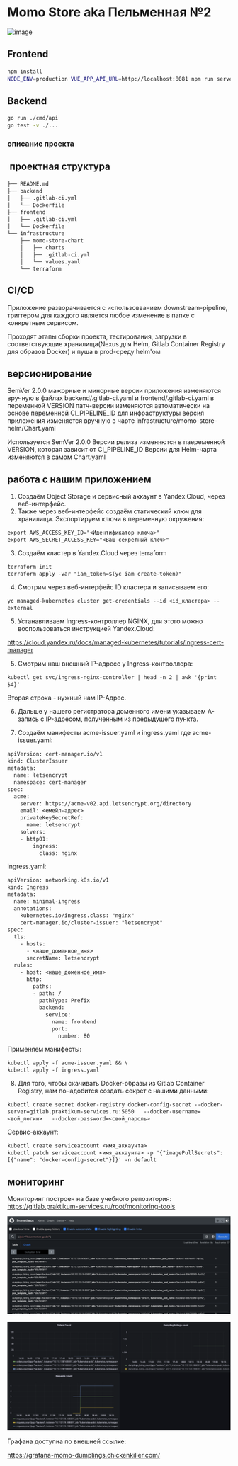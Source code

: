 # Momo Store aka Пельменная №2

<img width="900" alt="image" src="https://user-images.githubusercontent.com/9394918/167876466-2c530828-d658-4efe-9064-825626cc6db5.png">

## Frontend

```bash
npm install
NODE_ENV=production VUE_APP_API_URL=http://localhost:8081 npm run serve
```

## Backend

```bash
go run ./cmd/api
go test -v ./... 
```
### описание проекта

##  проектная структура
```
├── README.md
├── backend
│   ├── .gitlab-ci.yml
│   └── Dockerfile
├── frontend
│   ├── .gitlab-ci.yml
│   └── Dockerfile
└── infrastructure
    ├── momo-store-chart
    │   ├── charts
    │   ├── .gitlab-ci.yml
    │   └── values.yaml
    └── terraform
```
## CI/CD

Приложение разворачивается с использовванием downstream-pipeline, триггером для каждого является любое изменение в папке с конкретным сервисом.

Проходят этапы сборки проекта, тестирования, загрузки в соответствующие хранилища(Nexus для Helm, Gitlab Container Registry для образов Docker) и пуша в prod-среду helm'ом

## версионирование

SemVer 2.0.0
мажорные и минорные версии приложения изменяются вручную в файлах backend/.gitlab-ci.yaml и frontend/.gitlab-ci.yaml в переменной VERSION
патч-версии изменяются автоматически на основе переменной CI_PIPELINE_ID
для инфраструктуры версия приложения изменяется вручную в чарте infrastructure/momo-store-helm/Chart.yaml

Используется SemVer 2.0.0
Версии релиза изменяются в паеременной VERSION, которая зависит от CI_PIPELINE_ID
Версии для Helm-чарта изменяются в самом Chart.yaml

## работа с нашим приложением

1. Создаём Object Storage и сервисный аккаунт в Yandex.Cloud, через веб-интерфейс.
2. Также через веб-интерфейс создаём статический ключ для хранилища. Экспортируем ключи в переменную окружения:
```
export AWS_ACCESS_KEY_ID="<Идентификатор ключа>"
export AWS_SECRET_ACCESS_KEY="<Ваш секретный ключ>"
```
3. Создаём кластер в Yandex.Cloud через terraform
```cd terraform
terraform init 
terraform apply -var "iam_token=$(yc iam create-token)"
```
4. Смотрим через веб-интерфейс ID кластера и записываем его:
```
yc managed-kubernetes cluster get-credentials --id <id_кластера> --external
```
5. Устанавливаем Ingress-контроллер NGINX, для этого можно воспользоваться инструкцией Yandex.Cloud:

https://cloud.yandex.ru/docs/managed-kubernetes/tutorials/ingress-cert-manager

5. Смотрим наш внешний IP-адресс у Ingress-контроллера:
```
kubectl get svc/ingress-nginx-controller | head -n 2 | awk '{print $4}'
```
Вторая строка - нужный нам IP-Адрес.

6. Дальше у нашего регистратора доменного имени указываем A-запись с IP-адресом, полученным из предыдущего пункта.

7. Создаём манифесты acme-issuer.yaml и ingress.yaml
где acme-issuer.yaml:
```
apiVersion: cert-manager.io/v1
kind: ClusterIssuer
metadata:
  name: letsencrypt
  namespace: cert-manager
spec:
  acme:
    server: https://acme-v02.api.letsencrypt.org/directory
    email: <емейл-адрес>
    privateKeySecretRef:
      name: letsencrypt
    solvers:
    - http01:
        ingress:
          class: nginx
```
ingress.yaml:
```
apiVersion: networking.k8s.io/v1
kind: Ingress
metadata:
  name: minimal-ingress
  annotations:
    kubernetes.io/ingress.class: "nginx"
    cert-manager.io/cluster-issuer: "letsencrypt"
spec:
  tls:
    - hosts:
      - <наше_доменное_имя>
      secretName: letsencrypt
  rules:
    - host: <наше_доменное_имя>
      http:
        paths:
        - path: /
          pathType: Prefix
          backend:
            service:
              name: frontend
              port:
                number: 80
```
Применяем манифесты:
```
kubectl apply -f acme-issuer.yaml && \
kubectl apply -f ingress.yaml
```

8. Для того, чтобы скачивать Docker-образы из Gitlab Container Registry, нам понадобится создать секрет с нашими данными:
```
kubectl create secret docker-registry docker-config-secret --docker-server=gitlab.praktikum-services.ru:5050   --docker-username=<вой_логин>   --docker-password=<свой_пароль>
```
Cервис-аккаунт:
```
kubectl create serviceaccount <имя_аккаунта>
kubectl patch serviceaccount <имя_аккаунта> -p '{"imagePullSecrets": [{"name": "docker-config-secret"}]}' -n default 
```

## мониторинг

Мониторинг построен на базе учебного репозитория:
https://gitlab.praktikum-services.ru/root/monitoring-tools

![Alt text](image.png)

![Alt text](image-1.png)

Графана доступна по внешней ссылке:

https://grafana-momo-dumplings.chickenkiller.com/

